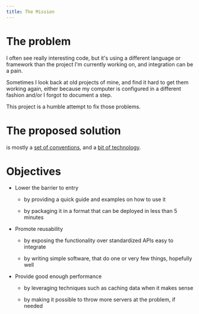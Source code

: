 ```yaml
---
title: The Mission
---
```


# The problem

I often see really interesting code, but it's using a different language or framework
 than the project I'm currently working on, and integration can be a pain.

Sometimes I look back at old projects of mine, and find it hard to get them
 working again, either because my computer is configured in a different fashion
 and/or I forgot to document a step.

This project is a humble attempt to fix those problems.

# The proposed solution

is mostly a [set of conventions](/standard), and a [bit of technology](/templates).

# Objectives

- Lower the barrier to entry

  - by providing a quick guide and examples on how to use it

  - by packaging it in a format that can be deployed in less than 5 minutes

- Promote reusability

  - by exposing the functionality over standardized APIs easy to integrate

  - by writing simple software, that do one or very few things, hopefully well

- Provide good enough performance

  - by leveraging techniques such as caching data when it makes sense

  - by making it possible to throw more servers at the problem, if needed
